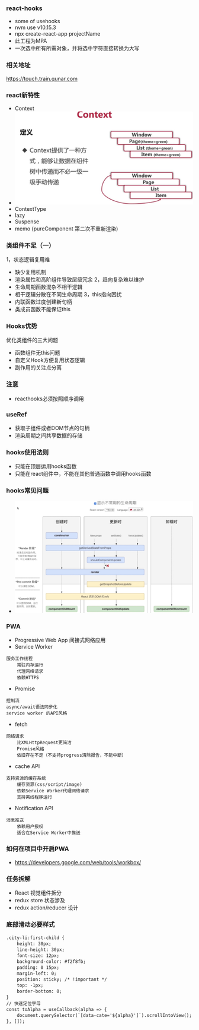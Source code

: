 ### react-hooks
- some of usehooks
- nvm use v10.15.3
- npx create-react-app projectName
- 此工程为MPA
- 一次选中所有所需对象，并将选中字符直接转换为大写

### 相关地址
https://touch.train.qunar.com

### react新特性
- Context
- ![react-hooks](https://github.com/vue-then/react-hooks/blob/master/img/1.png)
- ContextType
- lazy
- Suspense
- memo (pureComponent 第二次不重新渲染)

### 类组件不足（一）
1，状态逻辑复用难
- 缺少复用机制
- 渲染属性和高阶组件导致层级冗余
2，趋向复杂难以维护
- 生命周期函数混杂不相干逻辑
- 相干逻辑分散在不同生命周期
3，this指向困扰
- 内联函数过度创建新句柄
- 类成员函数不能保证this
### Hooks优势
优化类组件的三大问题
- 函数组件无this问题
- 自定义Hook方便复用状态逻辑
- 副作用的关注点分离


### 注意
- reacthooks必须按照顺序调用

### useRef
- 获取子组件或者DOM节点的句柄
- 渲染周期之间共享数据的存储

### hooks使用法则
- 只能在顶层运用hooks函数
- 只能在react组件中，不能在其他普通函数中调用hooks函数

### hooks常见问题
- ![react-hooks](https://github.com/vue-then/react-hooks/blob/master/img/2.png)

### PWA
- Progressive Web App 间接式网络应用
- Service Worker
```
服务工作线程
    常驻内存运行
    代理网络请求
    依赖HTTPS
```
- Promise
```
控制流
async/await语法同步化
service worker 的API风格
```
- fetch
```
网络请求
    比XMLHttpRequest更简洁
    Promise风格
    依旧存在不足（不支持progress清除报告，不能中断）
```
- cache API
```
支持资源的缓存系统
    缓存资源(css/script/image)
    依赖Service Worker代理网络请求
    支持离线程序运行
```
- Notification API
```
消息推送
    依赖用户授权
    适合在Service Worker中推送
```

### 如何在项目中开启PWA
- https://developers.google.com/web/tools/workbox/


### 任务拆解
- React 视觉组件拆分
- redux store 状态涉及
- redux action/reducer 设计


### 底部滑动必要样式
```
.city-li:first-child {
    height: 30px;
    line-height: 30px;
    font-size: 12px;
    background-color: #f2f8fb;
    padding: 0 15px;
    margin-left: 0;
    position: sticky; /* !important */
    top: -1px;
    border-bottom: 0;
}
// 快速定位字母
const toAlpha = useCallback(alpha => {
    document.querySelector(`[data-cate='${alpha}']`).scrollIntoView();
}, []);


```

